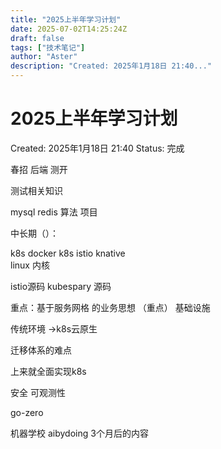 ```yaml
---
title: "2025上半年学习计划"
date: 2025-07-02T14:25:24Z
draft: false
tags: ["技术笔记"]
author: "Aster"
description: "Created: 2025年1月18日 21:40..."
---
```


# 2025上半年学习计划

Created: 2025年1月18日 21:40
Status: 完成

春招 后端  测开

测试相关知识

mysql
redis
算法 
项目 

中长期（）：

k8s 
docker   k8s  istio knative  
linux 内核

istio源码 
kubespary 源码
 

重点：基于服务网格 的业务思想 （重点）
基础设施

传统环境 →k8s云原生

迁移体系的难点

上来就全面实现k8s

安全 可观测性

go-zero

机器学校
aibydoing  3个月后的内容
